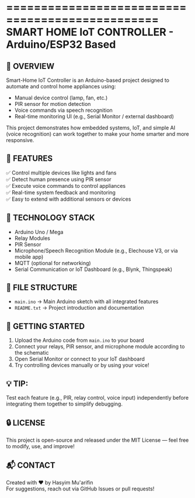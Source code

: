 ================================================
SMART HOME IoT CONTROLLER - Arduino/ESP32 Based
================================================

📌 OVERVIEW
-----------
Smart-Home IoT Controller is an Arduino-based project designed to automate and control home appliances using:
- Manual device control (lamp, fan, etc.)
- PIR sensor for motion detection
- Voice commands via speech recognition
- Real-time monitoring UI (e.g., Serial Monitor / external dashboard)

This project demonstrates how embedded systems, IoT, and simple AI (voice recognition) can work together to make your home smarter and more responsive.

🔧 FEATURES
----------
✅ Control multiple devices like lights and fans  
✅ Detect human presence using PIR sensor  
✅ Execute voice commands to control appliances  
✅ Real-time system feedback and monitoring  
✅ Easy to extend with additional sensors or devices  

🧰 TECHNOLOGY STACK
-------------------
- Arduino Uno / Mega
- Relay Modules
- PIR Sensor
- Microphone/Speech Recognition Module (e.g., Elechouse V3, or via mobile app)
- MQTT (optional for networking)
- Serial Communication or IoT Dashboard (e.g., Blynk, Thingspeak)

📂 FILE STRUCTURE
-----------------
- `main.ino`          → Main Arduino sketch with all integrated features  
- `README.txt`        → Project introduction and documentation   

🚀 GETTING STARTED
------------------
1. Upload the Arduino code from `main.ino` to your board
2. Connect your relays, PIR sensor, and microphone module according to the schematic
3. Open Serial Monitor or connect to your IoT dashboard
4. Try controlling devices manually or by using your voice!

💡 TIP:
-------
Test each feature (e.g., PIR, relay control, voice input) independently before integrating them together to simplify debugging.

🔒 LICENSE
----------
This project is open-source and released under the MIT License — feel free to modify, use, and improve!

📬 CONTACT
----------
Created with ❤️ by Hasyim Mu'arifin  
For suggestions, reach out via GitHub Issues or pull requests!

